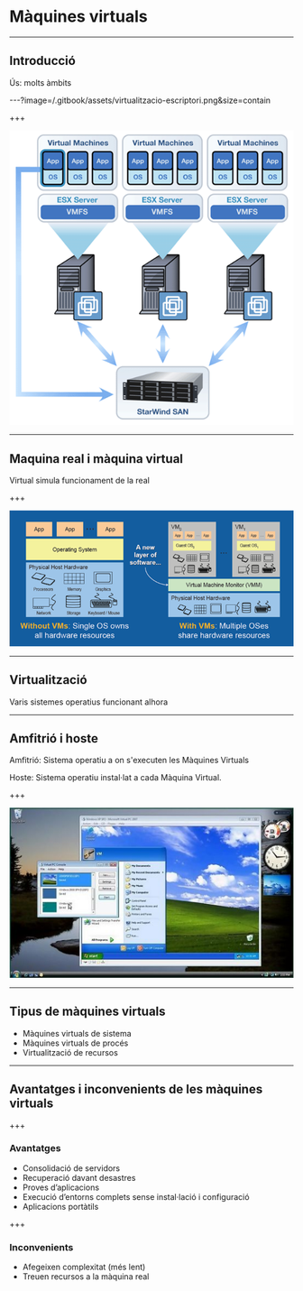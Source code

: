 # Màquines virtuals

---

## Introducció
Ús: molts àmbits

---?image=/.gitbook/assets/virtualitzacio-escriptori.png&size=contain

+++

![Entorn empresarial](/.gitbook/assets/virtualitzacio-empresarial.png)

---

## Maquina real i màquina virtual
Virtual simula funcionament de la real

+++

![Sense m&#xE0;quines virtuals vs. amb m&#xE0;quines virtuals](../.gitbook/assets/amb-sense-vm.png)

---

## Virtualització
Varis sistemes operatius funcionant alhora

---

## Amfitrió i hoste
Amfitrió: Sistema operatiu a on s'executen les Màquines Virtuals

Hoste: Sistema operatiu instal·lat a cada Màquina Virtual.

+++

![Host &amp; guest](../.gitbook/assets/host-guest.png)

---

## Tipus de màquines virtuals

* Màquines virtuals de sistema
* Màquines virtuals de procés
* Virtualització de recursos

---

## Avantatges i inconvenients de les màquines virtuals

+++

### Avantatges

* Consolidació de servidors
* Recuperació davant desastres
* Proves d’aplicacions
* Execució d’entorns complets sense instal·lació i configuració
* Aplicacions portàtils

+++

### Inconvenients

* Afegeixen complexitat (més lent)
* Treuen recursos a la màquina real
